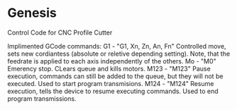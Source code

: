 # Genesis
Control Code for CNC Profile Cutter


Implimented GCode commands: 
G1 - "G1, Xn, Zn, An, Fn"   Controlled move, sets new cordiantess (absolute or reletive depending setting). Note, that the feedrate is applied
                            to each axis independently of the others. 
Mo - "M0"                   Emerency stop. CLears queue and kills motors. 
M123 - "M123"               Pause execution, commands can still be added to the queue, but they will not be executed. Used to start program
                            transmisions. 
M124 - "M124"               Resume execution, tells the device to resume executing commands. Used to end program transmissions. 

